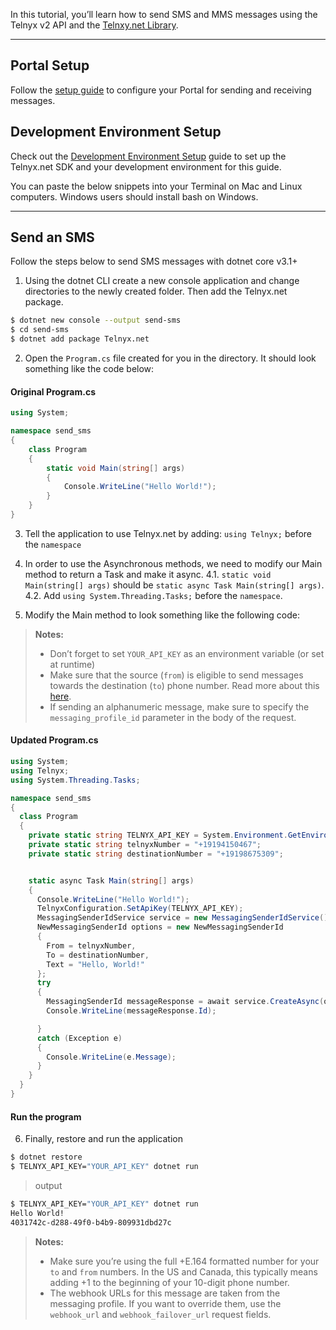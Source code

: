 In this tutorial, you’ll learn how to send SMS and MMS messages using the Telnyx
v2 API
and the [Telnxy.net Library](https://github.com/team-telnyx/telnyx-dotnet).

---

## Portal Setup

Follow the [setup guide](/docs/v2/messaging/quickstarts/portal-setup) to
configure your Portal for sending and receiving messages.

## Development Environment Setup

Check out the [Development Environment
Setup](/docs/v2/messaging/quickstarts/dev-env-setup?lang=.net) guide to set up
the Telnyx.net SDK and your development environment for this guide.

You can paste the below snippets into your Terminal on Mac and Linux computers.
Windows users should install bash on Windows.

---

## Send an SMS

Follow the steps below to send SMS messages with dotnet core v3.1+

1. Using the dotnet CLI create a new console application and change directories to the newly created folder.  Then add the Telnyx.net package.

```bash
$ dotnet new console --output send-sms
$ cd send-sms
$ dotnet add package Telnyx.net
```


2. Open the `Program.cs` file created for you in the directory. It should look something like the code below:

#### Original Program.cs

```csharp
using System;

namespace send_sms
{
    class Program
    {
        static void Main(string[] args)
        {
            Console.WriteLine("Hello World!");
        }
    }
}

```

3. Tell the application to use Telnyx.net by adding: `using Telnyx;` before the `namespace`

4. In order to use the Asynchronous methods, we need to modify our Main method to return a Task and make it async.
4.1. `static void Main(string[] args)` should be `static async Task Main(string[] args)`.
4.2. Add `using System.Threading.Tasks;` before the `namespace`.

5. Modify the Main method to look something like the following code:

> **Notes:**
> * Don’t forget to set `YOUR_API_KEY` as an environment variable (or set at runtime)
> * Make sure that the source (`from`) is eligible to send messages towards the destination (`to`) phone number. Read more about this [here](/docs/v2/messaging/features/traffic-type).
> * If sending an alphanumeric message, make sure to specify the `messaging_profile_id` parameter in the body of the request.

#### Updated Program.cs

```csharp
using System;
using Telnyx;
using System.Threading.Tasks;

namespace send_sms
{
  class Program
  {
    private static string TELNYX_API_KEY = System.Environment.GetEnvironmentVariable("TELNYX_API_KEY");
    private static string telnyxNumber = "+19194150467";
    private static string destinationNumber = "+19198675309";


    static async Task Main(string[] args)
    {
      Console.WriteLine("Hello World!");
      TelnyxConfiguration.SetApiKey(TELNYX_API_KEY);
      MessagingSenderIdService service = new MessagingSenderIdService();
      NewMessagingSenderId options = new NewMessagingSenderId
      {
        From = telnyxNumber,
        To = destinationNumber,
        Text = "Hello, World!"
      };
      try
      {
        MessagingSenderId messageResponse = await service.CreateAsync(options);
        Console.WriteLine(messageResponse.Id);

      }
      catch (Exception e)
      {
        Console.WriteLine(e.Message);
      }
    }
  }
}
```

#### Run the program

6. Finally, restore and run the application

```bash
$ dotnet restore
$ TELNYX_API_KEY="YOUR_API_KEY" dotnet run
```

> output

```bash
$ TELNYX_API_KEY="YOUR_API_KEY" dotnet run
Hello World!
4031742c-d288-49f0-b4b9-809931dbd27c
```

> **Notes:**
> * Make sure you’re using the full +E.164 formatted number for your `to` and
>   `from` numbers.
>   In the US and Canada, this typically means adding +1 to the beginning of your
>   10-digit phone number.
> * The webhook URLs for this message are taken from the messaging profile.
>   If you want to override them, use the `webhook_url` and
>   `webhook_failover_url` request fields.